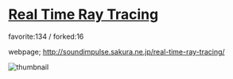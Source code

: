 # [Real Time Ray Tracing](http://wonderfl.net/c/horg)

favorite:134 / forked:16

webpage; http://soundimpulse.sakura.ne.jp/real-time-ray-tracing/

![thumbnail](./thumbnail.jpg)